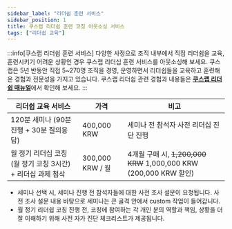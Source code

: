 ```yaml
---
sidebar_label: "리더쉽 훈련 서비스"
sidebar_position: 1
title: 쿠스랩 리더쉽 훈련 코칭 아웃소싱 서비스
tags: ["리더쉽 교육"]
---
```


:::info[쿠스랩 리더쉽 훈련 서비스]
다양한 사정으로 조직 내부에서 직접 리더쉽을 교육, 훈련시키기 어려운 상황인 경우 쿠스랩 리더십 훈련 서비스를 아웃소싱해 보세요.
쿠스랩은 5년 반동안 직접 5~270명 조직을 경영, 운영하면서 리더쉽들을 교육하고 훈련해온 경험과 전문성을 가지고 있습니다.
쿠스랩 리더쉽 관련 경험과 내용들은 [**쿠스랩 리더쉽 매뉴얼**](docs/../../services/leadership-training.md)에서 확인해 보세요.
:::

| 리더쉽 교육 서비스                                          | 가격             | 비고                                                              |
| ----------------------------------------------------------- | ---------------- | ----------------------------------------------------------------- |
| 120분 세미나 (90분 진행 + 30분 질의응답)                    | 400,000 KRW      | 세미나 전 참석자 사전 리더십 진단 진행                            |
| 월 정기 리더십 코칭 (월 정기 코칭 3시간) + 리더십 과제 첨삭 | 300,000 KRW / 월 | 4개월 구매 시, ~~1,200,000 KRW~~ 1,000,000 KRW (200,000 KRW 할인) |

- 세미나 선택 시, 세미나 진행 전 참석자들에 대한 사전 조사 설문이 요청됩니다. 사전 조사 설문 내용 바탕으로 세미나는 큰 골격 안에서 custom 작업이 들어갑니다.
- 월 정기 리더쉽 코칭 진행 전, 코칭에 참여하는 각 개인 분의 역할과 책임, 상황을 더 잘 이해하기 위해 사전 자가 진단 체크리스트가 제공됩니다.
